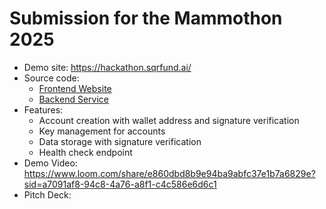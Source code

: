 # Submission for the Mammothon 2025

- Demo site: https://hackathon.sqrfund.ai/
- Source code:
  - [Frontend Website](https://github.com/tentou-tech/mammothon-fe)
  - [Backend Service](https://github.com/tentou-tech/prism-be)
- Features:
  - Account creation with wallet address and signature verification
  - Key management for accounts
  - Data storage with signature verification
  - Health check endpoint
- Demo Video: https://www.loom.com/share/e860dbd8b9e94ba9abfc37e1b7a6829e?sid=a7091af8-94c8-4a76-a8f1-c4c586e6d6c1
- Pitch Deck: 


